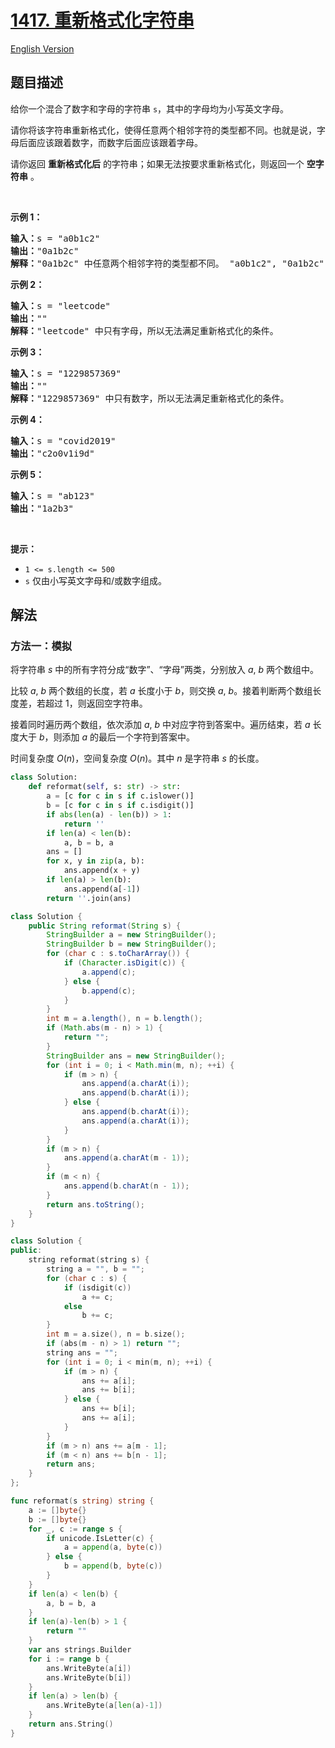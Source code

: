 # [1417. 重新格式化字符串](https://leetcode.cn/problems/reformat-the-string)

[English Version](/solution/1400-1499/1417.Reformat%20The%20String/README_EN.md)

<!-- tags:字符串 -->

## 题目描述

<!-- 这里写题目描述 -->

<p>给你一个混合了数字和字母的字符串 <code>s</code>，其中的字母均为小写英文字母。</p>

<p>请你将该字符串重新格式化，使得任意两个相邻字符的类型都不同。也就是说，字母后面应该跟着数字，而数字后面应该跟着字母。</p>

<p>请你返回 <strong>重新格式化后</strong> 的字符串；如果无法按要求重新格式化，则返回一个 <strong>空字符串</strong> 。</p>

<p>&nbsp;</p>

<p><strong>示例 1：</strong></p>

<pre><strong>输入：</strong>s = &quot;a0b1c2&quot;
<strong>输出：</strong>&quot;0a1b2c&quot;
<strong>解释：</strong>&quot;0a1b2c&quot; 中任意两个相邻字符的类型都不同。 &quot;a0b1c2&quot;, &quot;0a1b2c&quot;, &quot;0c2a1b&quot; 也是满足题目要求的答案。
</pre>

<p><strong>示例 2：</strong></p>

<pre><strong>输入：</strong>s = &quot;leetcode&quot;
<strong>输出：</strong>&quot;&quot;
<strong>解释：</strong>&quot;leetcode&quot; 中只有字母，所以无法满足重新格式化的条件。
</pre>

<p><strong>示例 3：</strong></p>

<pre><strong>输入：</strong>s = &quot;1229857369&quot;
<strong>输出：</strong>&quot;&quot;
<strong>解释：</strong>&quot;1229857369&quot; 中只有数字，所以无法满足重新格式化的条件。
</pre>

<p><strong>示例 4：</strong></p>

<pre><strong>输入：</strong>s = &quot;covid2019&quot;
<strong>输出：</strong>&quot;c2o0v1i9d&quot;
</pre>

<p><strong>示例 5：</strong></p>

<pre><strong>输入：</strong>s = &quot;ab123&quot;
<strong>输出：</strong>&quot;1a2b3&quot;
</pre>

<p>&nbsp;</p>

<p><strong>提示：</strong></p>

<ul>
	<li><code>1 &lt;= s.length &lt;= 500</code></li>
	<li><code>s</code> 仅由小写英文字母和/或数字组成。</li>
</ul>

## 解法

### 方法一：模拟

将字符串 $s$ 中的所有字符分成“数字”、“字母”两类，分别放入 $a$, $b$ 两个数组中。

比较 $a$, $b$ 两个数组的长度，若 $a$ 长度小于 $b$，则交换 $a$, $b$。接着判断两个数组长度差，若超过 $1$，则返回空字符串。

接着同时遍历两个数组，依次添加 $a$, $b$ 中对应字符到答案中。遍历结束，若 $a$ 长度大于 $b$，则添加 $a$ 的最后一个字符到答案中。

时间复杂度 $O(n)$，空间复杂度 $O(n)$。其中 $n$ 是字符串 $s$ 的长度。

<!-- tabs:start -->

```python
class Solution:
    def reformat(self, s: str) -> str:
        a = [c for c in s if c.islower()]
        b = [c for c in s if c.isdigit()]
        if abs(len(a) - len(b)) > 1:
            return ''
        if len(a) < len(b):
            a, b = b, a
        ans = []
        for x, y in zip(a, b):
            ans.append(x + y)
        if len(a) > len(b):
            ans.append(a[-1])
        return ''.join(ans)
```

```java
class Solution {
    public String reformat(String s) {
        StringBuilder a = new StringBuilder();
        StringBuilder b = new StringBuilder();
        for (char c : s.toCharArray()) {
            if (Character.isDigit(c)) {
                a.append(c);
            } else {
                b.append(c);
            }
        }
        int m = a.length(), n = b.length();
        if (Math.abs(m - n) > 1) {
            return "";
        }
        StringBuilder ans = new StringBuilder();
        for (int i = 0; i < Math.min(m, n); ++i) {
            if (m > n) {
                ans.append(a.charAt(i));
                ans.append(b.charAt(i));
            } else {
                ans.append(b.charAt(i));
                ans.append(a.charAt(i));
            }
        }
        if (m > n) {
            ans.append(a.charAt(m - 1));
        }
        if (m < n) {
            ans.append(b.charAt(n - 1));
        }
        return ans.toString();
    }
}
```

```cpp
class Solution {
public:
    string reformat(string s) {
        string a = "", b = "";
        for (char c : s) {
            if (isdigit(c))
                a += c;
            else
                b += c;
        }
        int m = a.size(), n = b.size();
        if (abs(m - n) > 1) return "";
        string ans = "";
        for (int i = 0; i < min(m, n); ++i) {
            if (m > n) {
                ans += a[i];
                ans += b[i];
            } else {
                ans += b[i];
                ans += a[i];
            }
        }
        if (m > n) ans += a[m - 1];
        if (m < n) ans += b[n - 1];
        return ans;
    }
};
```

```go
func reformat(s string) string {
	a := []byte{}
	b := []byte{}
	for _, c := range s {
		if unicode.IsLetter(c) {
			a = append(a, byte(c))
		} else {
			b = append(b, byte(c))
		}
	}
	if len(a) < len(b) {
		a, b = b, a
	}
	if len(a)-len(b) > 1 {
		return ""
	}
	var ans strings.Builder
	for i := range b {
		ans.WriteByte(a[i])
		ans.WriteByte(b[i])
	}
	if len(a) > len(b) {
		ans.WriteByte(a[len(a)-1])
	}
	return ans.String()
}
```

<!-- tabs:end -->

<!-- end -->
